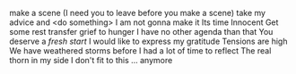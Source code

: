 

make a scene  (I need you to leave before you make a scene)
take my advice and \<do something\>
I am not gonna make it
Its time
Innocent
Get some rest
transfer grief to hunger
I have no other agenda than that
You deserve a _fresh start_
I would like to express my gratitude
Tensions are high
We have weathered storms before
I had a lot of time to reflect
The real thorn in my side
I don't fit to this ... anymore